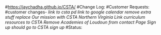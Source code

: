 #https://jaychadha.github.io/CSTA/
#Change Log:
#Customer Requests: #customer changes-
*link to csta pd*
*link to google calendar*
*remove extra stuff*
*replace Our mission with CSTA Northern Virginia*
*Link curriculum resources to CSTA*
*Remove Academies of Loudoun from contact Page*
*Sign up should go to CSTA sign up*
#Status:
